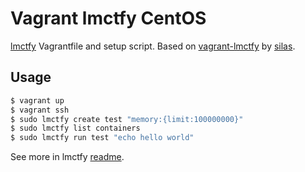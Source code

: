 # Vagrant lmctfy CentOS

[lmctfy](https://github.com/google/lmctfy) Vagrantfile and setup script. Based on [vagrant-lmctfy](https://github.com/sboneyard/vagrant-lmctfy) by [silas](https://github.com/silas).

## Usage

```bash
$ vagrant up
$ vagrant ssh
$ sudo lmctfy create test "memory:{limit:100000000}"
$ sudo lmctfy list containers
$ sudo lmctfy run test "echo hello world"
```

See more in lmctfy [readme](https://github.com/google/lmctfy#readme).
